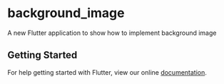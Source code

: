 # background_image

A new Flutter application to show how to implement background image

## Getting Started

For help getting started with Flutter, view our online
[documentation](https://flutter.io/).
